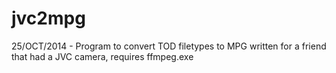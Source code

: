 # jvc2mpg
 25/OCT/2014 - Program to convert TOD filetypes to MPG written for a friend that had a JVC camera, requires ffmpeg.exe
